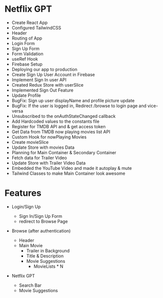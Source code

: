 # Netflix GPT

- Create React App
- Configured TailwindCSS
- Header
- Routing of App
- Login Form
- Sign Up Form
- Form Validation
- useRef Hook
- Firebase Setup
- Deploying our app to production
- Create Sign Up User Account in Firebase
- Implement Sign In user API
- Created Redux Store with userSlice
- Implemented Sign Out Feature
- Update Profile
- BugFix: Sign up user displayName and profile picture update
- BugFix: If the user is logged in, Redirect /browse to login page and vice-versa
- Unsubscribed to the onAuthStateChanged callback
- Add Hardcoded values to the constants file
- Register for TMDB API and & get access token
- Get Data from TMDB now playing movies list API
- Custom Hook for nowPlaying Movies
- Create movieSlice
- Update Store with movies Data
- Planning for Main Container & Secondary Container
- Fetch data for Trailer Video
- Update Store with Trailer Video Data
- Embedded the YouTube Video and made it autoplay & mute
- Tailwind Classes to make Main Container look awesome

# Features

- Login/Sign Up

  - Sign In/Sign Up Form
  - redirect to Browse Page

- Browse (after authentication)

  - Header
  - Main Movie
    - Trailer in Background
    - Title & Description
    - Movie Suggestions
      - MovieLists \* N

- Netflix GPT
  - Search Bar
  - Movie Suggestions
